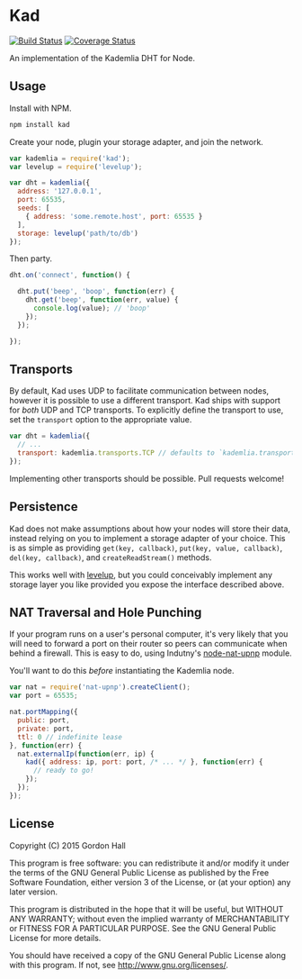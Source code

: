 Kad
===

[![Build Status](https://travis-ci.org/gordonwritescode/kad.svg?branch=master)](https://travis-ci.org/gordonwritescode/kad)
[![Coverage Status](https://coveralls.io/repos/gordonwritescode/kad/badge.svg)](https://coveralls.io/r/gordonwritescode/kad)

An implementation of the Kademlia DHT for Node.

## Usage

Install with NPM.

```bash
npm install kad
```

Create your node, plugin your storage adapter, and join the network.

```js
var kademlia = require('kad');
var levelup = require('levelup');

var dht = kademlia({
  address: '127.0.0.1',
  port: 65535,
  seeds: [
    { address: 'some.remote.host', port: 65535 }
  ],
  storage: levelup('path/to/db')
});
```

Then party.

```js
dht.on('connect', function() {

  dht.put('beep', 'boop', function(err) {
    dht.get('beep', function(err, value) {
      console.log(value); // 'boop'
    });
  });

});
```

## Transports

By default, Kad uses UDP to facilitate communication between nodes, however it
is possible to use a different transport. Kad ships with support for *both* 
UDP and TCP transports. To explicitly define the transport to use, set the 
`transport` option to the appropriate value.

```js
var dht = kademlia({
  // ...
  transport: kademlia.transports.TCP // defaults to `kademlia.transports.UDP`
});
```

Implementing other transports should be possible. Pull requests welcome!

## Persistence

Kad does not make assumptions about how your nodes will store their data,
instead relying on you to implement a storage adapter of your choice. This is
as simple as providing `get(key, callback)`, `put(key, value, callback)`,
`del(key, callback)`, and `createReadStream()` methods.

This works well with [levelup](https://github.com/rvagg/node-levelup), but you
could conceivably implement any storage layer you like provided you expose the
interface described above.

## NAT Traversal and Hole Punching

If your program runs on a user's personal computer, it's very likely that you
will need to forward a port on their router so peers can communicate when
behind a firewall. This is easy to do, using Indutny's
[node-nat-upnp](https://github.com/indutny/node-nat-upnp) module.

You'll want to do this *before* instantiating the Kademlia node.

```js
var nat = require('nat-upnp').createClient();
var port = 65535;

nat.portMapping({
  public: port,
  private: port,
  ttl: 0 // indefinite lease
}, function(err) {
  nat.externalIp(function(err, ip) {
    kad({ address: ip, port: port, /* ... */ }, function(err) {
      // ready to go!
    });
  });
});
```


## License

Copyright (C) 2015 Gordon Hall

This program is free software: you can redistribute it and/or modify
it under the terms of the GNU General Public License as published by
the Free Software Foundation, either version 3 of the License, or
(at your option) any later version.

This program is distributed in the hope that it will be useful,
but WITHOUT ANY WARRANTY; without even the implied warranty of
MERCHANTABILITY or FITNESS FOR A PARTICULAR PURPOSE.  See the
GNU General Public License for more details.

You should have received a copy of the GNU General Public License
along with this program.  If not, see <http://www.gnu.org/licenses/>.
